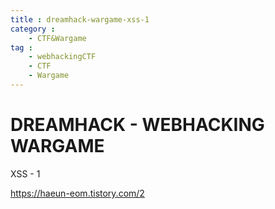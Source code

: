 ```yaml
---
title : dreamhack-wargame-xss-1
category :
    - CTF&Wargame
tag :
    - webhackingCTF
    - CTF
    - Wargame
---
```


# DREAMHACK - WEBHACKING WARGAME
XSS - 1

https://haeun-eom.tistory.com/2